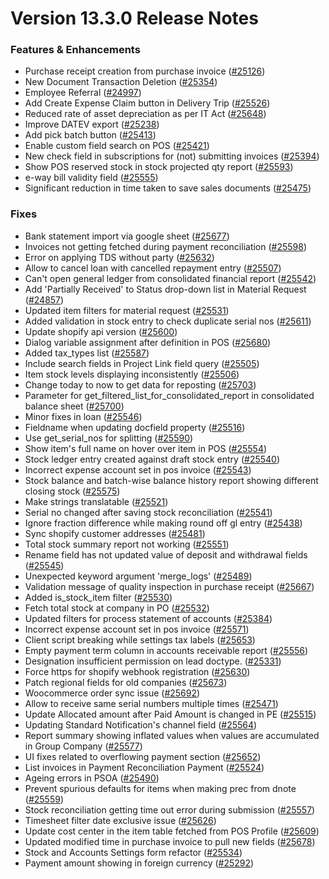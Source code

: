 # Version 13.3.0 Release Notes

### Features & Enhancements

- Purchase receipt creation from purchase invoice ([#25126](https://github.com/sparrownova/Shopper/pull/25126))
- New Document Transaction Deletion ([#25354](https://github.com/sparrownova/Shopper/pull/25354))
- Employee Referral ([#24997](https://github.com/sparrownova/Shopper/pull/24997))
- Add Create Expense Claim button in Delivery Trip ([#25526](https://github.com/sparrownova/Shopper/pull/25526))
- Reduced rate of asset depreciation as per IT Act ([#25648](https://github.com/sparrownova/Shopper/pull/25648))
- Improve DATEV export ([#25238](https://github.com/sparrownova/Shopper/pull/25238))
- Add pick batch button ([#25413](https://github.com/sparrownova/Shopper/pull/25413))
- Enable custom field search on POS ([#25421](https://github.com/sparrownova/Shopper/pull/25421))
- New check field in subscriptions for (not) submitting invoices ([#25394](https://github.com/sparrownova/Shopper/pull/25394))
- Show POS reserved stock in stock projected qty report ([#25593](https://github.com/sparrownova/Shopper/pull/25593))
- e-way bill validity field ([#25555](https://github.com/sparrownova/Shopper/pull/25555))
- Significant reduction in time taken to save sales documents ([#25475](https://github.com/sparrownova/Shopper/pull/25475))

### Fixes

- Bank statement import via google sheet ([#25677](https://github.com/sparrownova/Shopper/pull/25677))
- Invoices not getting fetched during payment reconciliation ([#25598](https://github.com/sparrownova/Shopper/pull/25598))
- Error on applying TDS without party ([#25632](https://github.com/sparrownova/Shopper/pull/25632))
- Allow to cancel loan with cancelled repayment entry ([#25507](https://github.com/sparrownova/Shopper/pull/25507))
- Can't open general ledger from consolidated financial report ([#25542](https://github.com/sparrownova/Shopper/pull/25542))
- Add 'Partially Received' to Status drop-down list in Material Request ([#24857](https://github.com/sparrownova/Shopper/pull/24857))
- Updated item filters for material request ([#25531](https://github.com/sparrownova/Shopper/pull/25531))
- Added validation in stock entry to check duplicate serial nos ([#25611](https://github.com/sparrownova/Shopper/pull/25611))
- Update shopify api version ([#25600](https://github.com/sparrownova/Shopper/pull/25600))
- Dialog variable assignment after definition in POS ([#25680](https://github.com/sparrownova/Shopper/pull/25680))
- Added tax_types list ([#25587](https://github.com/sparrownova/Shopper/pull/25587))
- Include search fields in Project Link field query ([#25505](https://github.com/sparrownova/Shopper/pull/25505))
- Item stock levels displaying inconsistently ([#25506](https://github.com/sparrownova/Shopper/pull/25506))
- Change today to now to get data for reposting ([#25703](https://github.com/sparrownova/Shopper/pull/25703))
- Parameter for get_filtered_list_for_consolidated_report in consolidated balance sheet ([#25700](https://github.com/sparrownova/Shopper/pull/25700))
- Minor fixes in loan ([#25546](https://github.com/sparrownova/Shopper/pull/25546))
- Fieldname when updating docfield property ([#25516](https://github.com/sparrownova/Shopper/pull/25516))
- Use get_serial_nos for splitting ([#25590](https://github.com/sparrownova/Shopper/pull/25590))
- Show item's full name on hover over item in POS ([#25554](https://github.com/sparrownova/Shopper/pull/25554))
- Stock ledger entry created against draft stock entry ([#25540](https://github.com/sparrownova/Shopper/pull/25540))
- Incorrect expense account set in pos invoice ([#25543](https://github.com/sparrownova/Shopper/pull/25543))
- Stock balance and batch-wise balance history report showing different closing stock ([#25575](https://github.com/sparrownova/Shopper/pull/25575))
- Make strings translatable ([#25521](https://github.com/sparrownova/Shopper/pull/25521))
- Serial no changed after saving stock reconciliation ([#25541](https://github.com/sparrownova/Shopper/pull/25541))
- Ignore fraction difference while making round off gl entry ([#25438](https://github.com/sparrownova/Shopper/pull/25438))
- Sync shopify customer addresses ([#25481](https://github.com/sparrownova/Shopper/pull/25481))
- Total stock summary report not working ([#25551](https://github.com/sparrownova/Shopper/pull/25551))
- Rename field has not updated value of deposit and withdrawal fields ([#25545](https://github.com/sparrownova/Shopper/pull/25545))
- Unexpected keyword argument 'merge_logs' ([#25489](https://github.com/sparrownova/Shopper/pull/25489))
- Validation message of quality inspection in purchase receipt ([#25667](https://github.com/sparrownova/Shopper/pull/25667))
- Added is_stock_item filter ([#25530](https://github.com/sparrownova/Shopper/pull/25530))
- Fetch total stock at company in PO ([#25532](https://github.com/sparrownova/Shopper/pull/25532))
- Updated filters for process statement of accounts ([#25384](https://github.com/sparrownova/Shopper/pull/25384))
- Incorrect expense account set in pos invoice ([#25571](https://github.com/sparrownova/Shopper/pull/25571))
- Client script breaking while settings tax labels ([#25653](https://github.com/sparrownova/Shopper/pull/25653))
- Empty payment term column in accounts receivable report ([#25556](https://github.com/sparrownova/Shopper/pull/25556))
- Designation insufficient permission on lead doctype. ([#25331](https://github.com/sparrownova/Shopper/pull/25331))
- Force https for shopify webhook registration ([#25630](https://github.com/sparrownova/Shopper/pull/25630))
- Patch regional fields for old companies ([#25673](https://github.com/sparrownova/Shopper/pull/25673))
- Woocommerce order sync issue ([#25692](https://github.com/sparrownova/Shopper/pull/25692))
- Allow to receive same serial numbers multiple times ([#25471](https://github.com/sparrownova/Shopper/pull/25471))
- Update Allocated amount after Paid Amount is changed in PE ([#25515](https://github.com/sparrownova/Shopper/pull/25515))
- Updating Standard Notification's channel field ([#25564](https://github.com/sparrownova/Shopper/pull/25564))
- Report summary showing inflated values when values are accumulated in Group Company ([#25577](https://github.com/sparrownova/Shopper/pull/25577))
- UI fixes related to overflowing payment section ([#25652](https://github.com/sparrownova/Shopper/pull/25652))
- List invoices in Payment Reconciliation Payment ([#25524](https://github.com/sparrownova/Shopper/pull/25524))
- Ageing errors in PSOA ([#25490](https://github.com/sparrownova/Shopper/pull/25490))
- Prevent spurious defaults for items when making prec from dnote ([#25559](https://github.com/sparrownova/Shopper/pull/25559))
- Stock reconciliation getting time out error during submission ([#25557](https://github.com/sparrownova/Shopper/pull/25557))
- Timesheet filter date exclusive issue ([#25626](https://github.com/sparrownova/Shopper/pull/25626))
- Update cost center in the item table fetched from POS Profile ([#25609](https://github.com/sparrownova/Shopper/pull/25609))
- Updated modified time in purchase invoice to pull new fields ([#25678](https://github.com/sparrownova/Shopper/pull/25678))
- Stock and Accounts Settings form refactor ([#25534](https://github.com/sparrownova/Shopper/pull/25534))
- Payment amount showing in foreign currency ([#25292](https://github.com/sparrownova/Shopper/pull/25292))